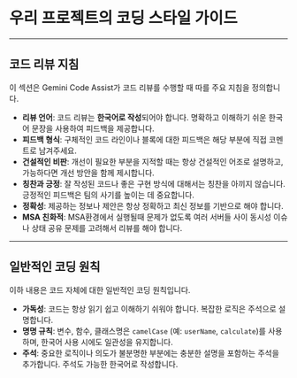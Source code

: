 # 우리 프로젝트의 코딩 스타일 가이드

---

## 코드 리뷰 지침

이 섹션은 Gemini Code Assist가 코드 리뷰를 수행할 때 따를 주요 지침을 정의합니다.

* **리뷰 언어**: 코드 리뷰는 **한국어로 작성**되어야 합니다. 명확하고 이해하기 쉬운 한국어 문장을 사용하여 피드백을 제공합니다.
* **피드백 형식**: 구체적인 코드 라인이나 블록에 대한 피드백은 해당 부분에 직접 코멘트로 남겨주세요.
* **건설적인 비판**: 개선이 필요한 부분을 지적할 때는 항상 건설적인 어조로 설명하고, 가능하다면 개선 방안을 함께 제시합니다.
* **칭찬과 긍정**: 잘 작성된 코드나 좋은 구현 방식에 대해서는 칭찬을 아끼지 않습니다. 긍정적인 피드백은 팀의 사기를 높이는 데 중요합니다.
* **정확성**: 제공하는 정보나 제안은 항상 정확하고 최신 정보를 기반으로 해야 합니다.
* **MSA 친화적**: MSA환경에서 실행될때 문제가 없도록 여러 서버들 사이 동시성 이슈나 상태 공유 문제를 고려해서 리뷰를 해야 합니다. 

---

## 일반적인 코딩 원칙

이하 내용은 코드 자체에 대한 일반적인 코딩 원칙입니다.

* **가독성**: 코드는 항상 읽기 쉽고 이해하기 쉬워야 합니다. 복잡한 로직은 주석으로 설명합니다.
* **명명 규칙**: 변수, 함수, 클래스명은 `camelCase` (예: `userName`, `calculate`)를 사용하며, 한국어 사용 시에도 일관성을 유지합니다.
* **주석**: 중요한 로직이나 의도가 불분명한 부분에는 충분한 설명을 포함하는 주석을 추가합니다. 주석도 가능한 한국어로 작성합니다.
